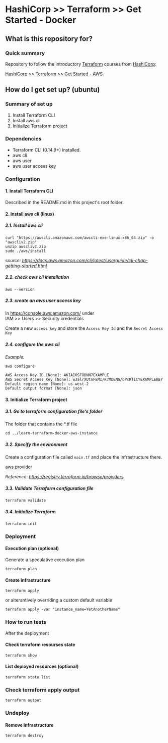 # HashiCorp >> Terraform >> Get Started - Docker  #

## What is this repository for? ##

### Quick summary  

Repository to follow the introductory [Terraform](https://www.hashicorp.com/products/terraform) courses from [HashiCorp](https://www.hashicorp.com/):  

[HashiCorp >> Terraform >> Get Started - AWS](https://learn.hashicorp.com/collections/terraform/aws-get-started)

## How do I get set up? (ubuntu) ###

### Summary of set up

1. Install Terraform CLI
1. Install aws cli
1. Initialize Terraform project

### Dependencies

- Terraform CLI (0.14.9+) installed. 
- aws cli
- aws user
- aws user access key

### Configuration

#### 1. Install Terraform CLI

Described in the README.md in this project's root folder.

#### 2. Install aws cli (linux)

##### 2.1. Install aws cli
```shell
curl "https://awscli.amazonaws.com/awscli-exe-linux-x86_64.zip" -o "awscliv2.zip"
unzip awscliv2.zip
sudo ./aws/install
```
*source: https://docs.aws.amazon.com/cli/latest/userguide/cli-chap-getting-started.html*

##### 2.2. check aws cli installation

```shell
aws --version
```

##### 2.3. create an aws user access key

In https://console.aws.amazon.com/ under  
IAM >> Users >> Security credentials

Create a new `access key` and store the `Access Key Id` and the `Secret Access Key`  

##### 2.4. configure the aws cli

*Example:*
```shell
aws configure

AWS Access Key ID [None]: AKIAIOSFODNN7EXAMPLE
AWS Secret Access Key [None]: wJalrXUtnFEMI/K7MDENG/bPxRfiCYEXAMPLEKEY
Default region name [None]: us-west-2
Default output format [None]: json
```

#### 3. Initialize Terraform project

##### 3.1. Go to terraform configuration file's folder

The folder that contains the *.tf file

```shell
cd ../learn-terraform-docker-aws-instance
```

##### 3.2. Specify the environment

Create a configuration file called `main.tf` and place the infrastructure there.  

[aws provider](https://registry.terraform.io/providers/hashicorp/aws/latest)

*Reference: https://registry.terraform.io/browse/providers*

##### 3.3. Validate Terraform configuration file

```shell
terraform validate
```

##### 3.4. Initialize Terraform

```shell
terraform init
```

### Deployment 

#### Execution plan (optional)

Generate a speculative execution plan 

```shell
terraform plan
```

#### Create infrastructure 

```shell
terraform apply
```

or alterantively overriding a custom default variable

```shell
terraform apply -var "instance_name=YetAnotherName"
```

### How to run tests

After the deployment

#### Check terraform resourses state 

```shell
terraform show
``` 

#### List deployed resources (optional)

```shell
terraform state list
```

### Check terraform apply output

```shell
terraform output
```

### Undeploy 

#### Remove infrastructure

```shell
terraform destroy
```
